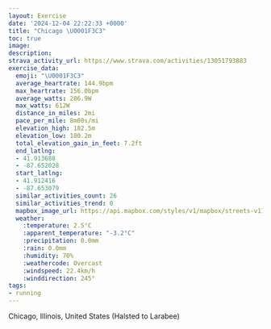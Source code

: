 ```yaml
---
layout: Exercise
date: '2024-12-04 22:22:33 +0000'
title: "Chicago \U0001F3C3"
toc: true
image:
description:
strava_activity_url: https://www.strava.com/activities/13051793883
exercise_data:
  emoji: "\U0001F3C3"
  average_heartrate: 144.9bpm
  max_heartrate: 156.0bpm
  average_watts: 286.9W
  max_watts: 612W
  distance_in_miles: 2mi
  pace_per_mile: 8m00s/mi
  elevation_high: 182.5m
  elevation_low: 180.2m
  total_elevation_gain_in_feet: 7.2ft
  end_latlng:
  - 41.913688
  - -87.652028
  start_latlng:
  - 41.912416
  - -87.653079
  similar_activities_count: 26
  similar_activities_trend: 0
  mapbox_image_url: https://api.mapbox.com/styles/v1/mapbox/streets-v11/static/path-5+787af2-1.0(ygy~Fhl~uOEiE%3FkFEmBC_%40CEI%3FGQAW%3FoGI%7DSESEGKAkADKECIIiSEm%40CkAGm%40EoAGk%40Ci%40%3F%7BFIaH%3Fg%40H%7B%40%3FuBCiBAT%40lDDnA%3FvBFv%40%40lA%3FbJFz%40%40rAFv%40HnCHjSDXFD~%40CV%3FJHBN%3FhFJnR%5Et%40GL%3FPHbI),pin-s-s+e5b22e(-87.65141,41.91373),pin-s-f+89ae00(-87.65012999999999,41.91372)/auto/800x800?access_token=pk.eyJ1Ijoiam9zaGJlY2ttYW4iLCJhIjoiY205eWR2aDd1MWZ6djJrbXc4a3M0bWZleiJ9.XiG9OWkNcZk2QzjJbxLB4A
  weather:
    :temperature: 2.5°C
    :apparent_temperature: "-3.2°C"
    :precipitation: 0.0mm
    :rain: 0.0mm
    :humidity: 70%
    :weathercode: Overcast
    :windspeed: 22.4km/h
    :winddirection: 245°
tags:
- running
---
```

Chicago, Illinois, United States (Halsted to Larabee)
